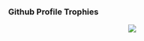### Github Profile Trophies

<p align="center">
  <img src="https://github-profile-trophy.vercel.app/?username=ferdyrahmat&theme=onedark&no-frame=true" />
</p>

